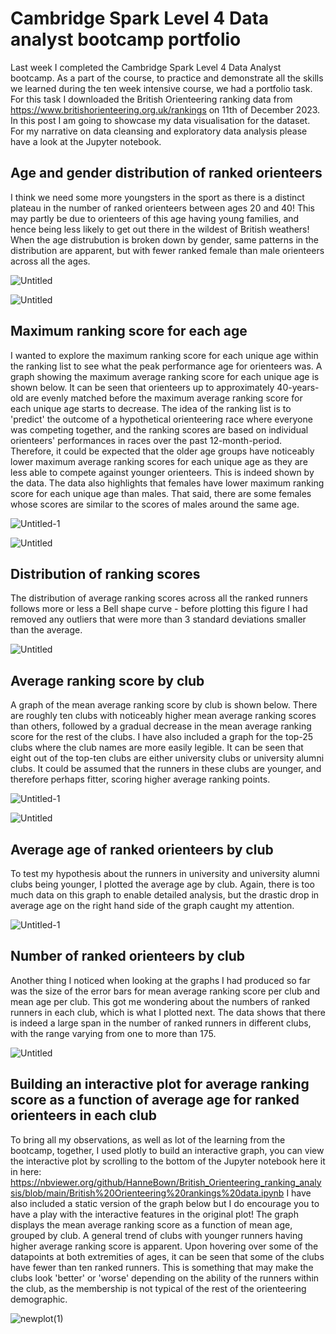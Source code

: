# Cambridge Spark Level 4 Data analyst bootcamp portfolio

Last week I completed the Cambridge Spark Level 4 Data Analyst bootcamp. As a part of the course, to practice and demonstrate all the skills we learned during the ten week intensive course, we had a portfolio task. For this task I downloaded the British Orienteering ranking data from https://www.britishorienteering.org.uk/rankings on 11th of December 2023. In this post I am going to showcase my data visualisation for the dataset. For my narrative on data cleansing and exploratory data analysis please have a look at the Jupyter notebook.

## Age and gender distribution of ranked orienteers

I think we need some more youngsters in the sport as there is a distinct plateau in the number of ranked orienteers between ages 20 and 40! This may partly be due to orienteers of this age having young families, and hence being less likely to get out there in the wildest of British weathers! When the age distrubution is broken down by gender, same patterns in the distribution are apparent, but with fewer ranked female than male orienteers across all the ages.

![Untitled](https://github.com/HanneBown/British_orienteering_ranking_data_analysis/assets/153863652/49b63b5e-2d3d-49c5-9829-6d85b987eb01)

![Untitled](https://github.com/HanneBown/British_orienteering_ranking_data_analysis/assets/153863652/8fc3a0e5-bd5e-4775-bd10-8396062b315f)

## Maximum ranking score for each age

I wanted to explore the maximum ranking score for each unique age within the ranking list to see what the peak performance age for orienteers was. A graph showing the maximum average ranking score for each unique age is shown below. It can be seen that orienteers up to approximately 40-years-old are evenly matched before the maximum average ranking score for each unique age starts to decrease. The idea of the ranking list is to 'predict' the outcome of a hypothetical orienteering race where everyone was competing together, and the ranking scores are based on individual orienteers' performances in races over the past 12-month-period. Therefore, it could be expected that the older age groups have noticeably lower maximum average ranking scores for each unique age as they are less able to compete against younger orienteers. This is indeed shown by the data. The data also highlights that females have lower maximum ranking score for each unique age than males. That said, there are some females whose scores are similar to the scores of males around the same age. 

![Untitled-1](https://github.com/HanneBown/British_orienteering_ranking_data_analysis/assets/153863652/805d647d-1784-4d5f-b100-655491afb3af)

![Untitled](https://github.com/HanneBown/British_orienteering_ranking_data_analysis/assets/153863652/217ef682-b1dd-4f85-99e0-b10e2116866b)

## Distribution of ranking scores 

The distribution of average ranking scores across all the ranked runners follows more or less a Bell shape curve - before plotting this figure I had removed any outliers that were more than 3 standard deviations smaller than the average.

![Untitled](https://github.com/HanneBown/British_orienteering_ranking_data_analysis/assets/153863652/6bacc7af-594b-4ae1-badd-eeab92f3d28a)

## Average ranking score by club

A graph of the mean average ranking score by club is shown below. There are roughly ten clubs with noticeably higher mean average ranking scores than others, followed by a gradual decrease in the mean average ranking score for the rest of the clubs. I have also included a graph for the top-25 clubs where the club names are more easily legible. It can be seen that eight out of the top-ten clubs are either university clubs or university alumni clubs. It could be assumed that the runners in these clubs are younger, and therefore perhaps fitter, scoring higher average ranking points. 

![Untitled-1](https://github.com/HanneBown/British_orienteering_ranking_data_analysis/assets/153863652/05aa8d08-bbb7-4014-ba18-e36cf161596c)

![Untitled](https://github.com/HanneBown/British_orienteering_ranking_data_analysis/assets/153863652/a5814871-9403-469b-b9b1-0ad80624f199)

## Average age of ranked orienteers by club

To test my hypothesis about the runners in university and university alumni clubs being younger, I plotted the average age by club. Again, there is too much data on this graph to enable detailed analysis, but the drastic drop in average age on the right hand side of the graph caught my attention. 

![Untitled-1](https://github.com/HanneBown/British_orienteering_ranking_data_analysis/assets/153863652/d45ae0ef-5130-4b37-8412-3b05daf033b6)

## Number of ranked orienteers by club

Another thing I noticed when looking at the graphs I had produced so far was the size of the error bars for mean average ranking score per club and mean age per club. This got me wondering about the numbers of ranked runners in each club, which is what I plotted next. The data shows that there is indeed a large span in the number of ranked runners in different clubs, with the range varying from one to more than 175. 

![Untitled](https://github.com/HanneBown/British_orienteering_ranking_data_analysis/assets/153863652/635ad654-b982-4b80-8d5b-218a7ca8d6c4)

## Building an interactive plot for average ranking score as a function of average age for ranked orienteers in each club

To bring all my observations, as well as lot of the learning from the bootcamp, together, I used plotly to build an interactive graph, you can view the interactive plot by scrolling to the bottom of the Jupyter notebook here it in here: https://nbviewer.org/github/HanneBown/British_Orienteering_ranking_analysis/blob/main/British%20Orienteering%20rankings%20data.ipynb 
I have also included a static version of the graph below but I do encourage you to have a play with the interactive features in the original plot! The graph displays the mean average ranking score as a function of mean age, grouped by club. A general trend of clubs with younger runners having higher average ranking score is apparent. Upon hovering over some of the datapoints at both extremities of ages, it can be seen that some of the clubs have fewer than ten ranked runners. This is something that may make the clubs look 'better' or 'worse' depending on the ability of the runners within the club, as the membership is not typical of the rest of the orienteering demographic.

![newplot(1)](https://github.com/HanneBown/British_orienteering_ranking_data_analysis/assets/153863652/b60e7dfc-affb-4f53-9657-70f1dca5028b)

